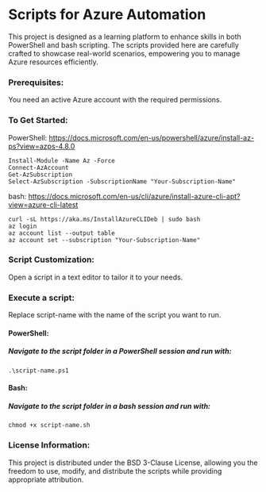 # Scripts for Azure Automation
This project is designed as a learning platform to enhance skills in both PowerShell and bash scripting. The scripts provided here are carefully crafted to showcase real-world scenarios, empowering you to manage Azure resources efficiently.

### Prerequisites:
You need an active Azure account with the required permissions.

### To Get Started:
PowerShell: https://docs.microsoft.com/en-us/powershell/azure/install-az-ps?view=azps-4.8.0
```
Install-Module -Name Az -Force
Connect-AzAccount
Get-AzSubscription
Select-AzSubscription -SubscriptionName "Your-Subscription-Name"
```
bash: https://docs.microsoft.com/en-us/cli/azure/install-azure-cli-apt?view=azure-cli-latest
```
curl -sL https://aka.ms/InstallAzureCLIDeb | sudo bash
az login
az account list --output table
az account set --subscription "Your-Subscription-Name"
```


### Script Customization:
Open a script in a text editor to tailor it to your needs.

### Execute a script:
Replace script-name with the name of the script you want to run.

#### PowerShell:
##### Navigate to the script folder in a PowerShell session and run with:
`
.\script-name.ps1
`
#### Bash:
##### Navigate to the script folder in a bash session and run with:
`
chmod +x script-name.sh
`

### License Information:
This project is distributed under the BSD 3-Clause License, allowing you the freedom to use, modify, and distribute the scripts while providing appropriate attribution.

